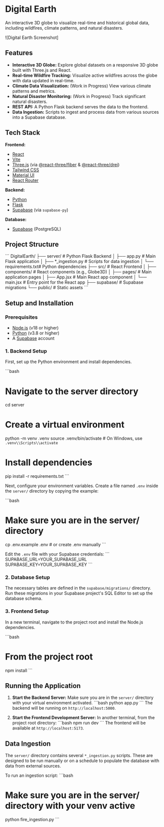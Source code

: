 # Digital Earth

An interactive 3D globe to visualize real-time and historical global data, including wildfires, climate patterns, and natural disasters.

![Digital Earth Screenshot]

## Features

- **Interactive 3D Globe:** Explore global datasets on a responsive 3D globe built with Three.js and React.
- **Real-time Wildfire Tracking:** Visualize active wildfires across the globe with data updated in real-time.
- **Climate Data Visualization:** (Work in Progress) View various climate patterns and metrics.
- **Natural Disaster Monitoring:** (Work in Progress) Track significant natural disasters.
- **REST API:** A Python Flask backend serves the data to the frontend.
- **Data Ingestion:** Scripts to ingest and process data from various sources into a Supabase database.

## Tech Stack

**Frontend:**
- [React](https://reactjs.org/)
- [Vite](https://vitejs.dev/)
- [Three.js](https://threejs.org/) (via [@react-three/fiber](https://docs.pmnd.rs/react-three-fiber/getting-started/introduction) & [@react-three/drei](https://github.com/pmndrs/drei))
- [Tailwind CSS](https://tailwindcss.com/)
- [Material UI](https://mui.com/)
- [React Router](https://reactrouter.com/)

**Backend:**
- [Python](https://www.python.org/)
- [Flask](https://flask.palletsprojects.com/)
- [Supabase](https://supabase.io/) (via `supabase-py`)

**Database:**
- [Supabase](https://supabase.io/) (PostgreSQL)

## Project Structure
\`\`\`
DigitalEarth/
├── server/             # Python Flask Backend
│   ├── app.py          # Main Flask application
│   ├── *_ingestion.py  # Scripts for data ingestion
│   └── requirements.txt# Python dependencies
├── src/                # React Frontend
│   ├── components/     # React components (e.g., Globe3D)
│   ├── pages/          # Main application pages
│   ├── App.jsx         # Main React app component
│   └── main.jsx        # Entry point for the React app
├── supabase/           # Supabase migrations
└── public/             # Static assets
\`\`\`

## Setup and Installation

### Prerequisites
- [Node.js](https://nodejs.org/en/) (v18 or higher)
- [Python](https://www.python.org/downloads/) (v3.8 or higher)
- A [Supabase](https://supabase.com/) account

### 1. Backend Setup

First, set up the Python environment and install dependencies.

\`\`\`bash
# Navigate to the server directory
cd server

# Create a virtual environment
python -m venv .venv
source .venv/bin/activate  # On Windows, use `.venv\\Scripts\\activate`

# Install dependencies
pip install -r requirements.txt
\`\`\`

Next, configure your environment variables. Create a file named `.env` inside the `server/` directory by copying the example:

\`\`\`bash
# Make sure you are in the server/ directory
cp .env.example .env  # or create .env manually
\`\`\`

Edit the `.env` file with your Supabase credentials:
\`\`\`
SUPABASE_URL=YOUR_SUPABASE_URL
SUPABASE_KEY=YOUR_SUPABASE_KEY
\`\`\`

### 2. Database Setup

The necessary tables are defined in the `supabase/migrations/` directory. Run these migrations in your Supabase project's SQL Editor to set up the database schema.

### 3. Frontend Setup

In a new terminal, navigate to the project root and install the Node.js dependencies.

\`\`\`bash
# From the project root
npm install
\`\`\`

## Running the Application

1.  **Start the Backend Server:**
    Make sure you are in the `server/` directory with your virtual environment activated.
    \`\`\`bash
    python app.py
    \`\`\`
    The backend will be running on `http://localhost:5000`.

2.  **Start the Frontend Development Server:**
    In another terminal, from the project root directory:
    \`\`\`bash
    npm run dev
    \`\`\`
    The frontend will be available at `http://localhost:5173`.

## Data Ingestion

The `server/` directory contains several `*_ingestion.py` scripts. These are designed to be run manually or on a schedule to populate the database with data from external sources.

To run an ingestion script:
\`\`\`bash
# Make sure you are in the server/ directory with your venv active
python fire_ingestion.py
\`\`\`
